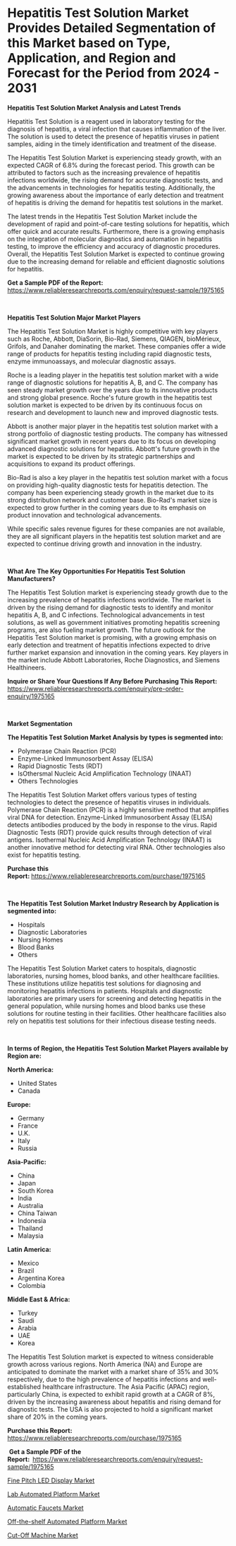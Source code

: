 <p><h1>Hepatitis Test Solution Market Provides Detailed Segmentation of this Market based on Type, Application, and Region and Forecast for the Period from 2024 - 2031</h1></p><p><strong>Hepatitis Test Solution Market Analysis and Latest Trends</strong></p>
<p><p>Hepatitis Test Solution is a reagent used in laboratory testing for the diagnosis of hepatitis, a viral infection that causes inflammation of the liver. The solution is used to detect the presence of hepatitis viruses in patient samples, aiding in the timely identification and treatment of the disease.</p><p>The Hepatitis Test Solution Market is experiencing steady growth, with an expected CAGR of 6.8% during the forecast period. This growth can be attributed to factors such as the increasing prevalence of hepatitis infections worldwide, the rising demand for accurate diagnostic tests, and the advancements in technologies for hepatitis testing. Additionally, the growing awareness about the importance of early detection and treatment of hepatitis is driving the demand for hepatitis test solutions in the market.</p><p>The latest trends in the Hepatitis Test Solution Market include the development of rapid and point-of-care testing solutions for hepatitis, which offer quick and accurate results. Furthermore, there is a growing emphasis on the integration of molecular diagnostics and automation in hepatitis testing, to improve the efficiency and accuracy of diagnostic procedures. Overall, the Hepatitis Test Solution Market is expected to continue growing due to the increasing demand for reliable and efficient diagnostic solutions for hepatitis.</p></p>
<p><strong>Get a Sample PDF of the Report:&nbsp;</strong> <a href="https://www.reliableresearchreports.com/enquiry/request-sample/1975165">https://www.reliableresearchreports.com/enquiry/request-sample/1975165</a></p>
<p>&nbsp;</p>
<p><strong>Hepatitis Test Solution Major Market Players</strong></p>
<p><p>The Hepatitis Test Solution Market is highly competitive with key players such as Roche, Abbott, DiaSorin, Bio-Rad, Siemens, QIAGEN, bioMérieux, Grifols, and Danaher dominating the market. These companies offer a wide range of products for hepatitis testing including rapid diagnostic tests, enzyme immunoassays, and molecular diagnostic assays.</p><p>Roche is a leading player in the hepatitis test solution market with a wide range of diagnostic solutions for hepatitis A, B, and C. The company has seen steady market growth over the years due to its innovative products and strong global presence. Roche's future growth in the hepatitis test solution market is expected to be driven by its continuous focus on research and development to launch new and improved diagnostic tests.</p><p>Abbott is another major player in the hepatitis test solution market with a strong portfolio of diagnostic testing products. The company has witnessed significant market growth in recent years due to its focus on developing advanced diagnostic solutions for hepatitis. Abbott's future growth in the market is expected to be driven by its strategic partnerships and acquisitions to expand its product offerings.</p><p>Bio-Rad is also a key player in the hepatitis test solution market with a focus on providing high-quality diagnostic tests for hepatitis detection. The company has been experiencing steady growth in the market due to its strong distribution network and customer base. Bio-Rad's market size is expected to grow further in the coming years due to its emphasis on product innovation and technological advancements.</p><p>While specific sales revenue figures for these companies are not available, they are all significant players in the hepatitis test solution market and are expected to continue driving growth and innovation in the industry.</p></p>
<p>&nbsp;</p>
<p><strong>What Are The Key Opportunities For Hepatitis Test Solution Manufacturers?</strong></p>
<p><p>The Hepatitis Test Solution market is experiencing steady growth due to the increasing prevalence of hepatitis infections worldwide. The market is driven by the rising demand for diagnostic tests to identify and monitor hepatitis A, B, and C infections. Technological advancements in test solutions, as well as government initiatives promoting hepatitis screening programs, are also fueling market growth. The future outlook for the Hepatitis Test Solution market is promising, with a growing emphasis on early detection and treatment of hepatitis infections expected to drive further market expansion and innovation in the coming years. Key players in the market include Abbott Laboratories, Roche Diagnostics, and Siemens Healthineers.</p></p>
<p><strong>Inquire or Share Your Questions If Any Before Purchasing This Report:</strong> <a href="https://www.reliableresearchreports.com/enquiry/pre-order-enquiry/1975165">https://www.reliableresearchreports.com/enquiry/pre-order-enquiry/1975165</a></p>
<p>&nbsp;</p>
<p><strong>Market Segmentation</strong></p>
<p><strong>The Hepatitis Test Solution Market Analysis by types is segmented into:</strong></p>
<p><ul><li>Polymerase Chain Reaction (PCR)</li><li>Enzyme-Linked Immunosorbent Assay (ELISA)</li><li>Rapid Diagnostic Tests (RDT)</li><li>IsOthersmal Nucleic Acid Amplification Technology (INAAT)</li><li>Others Technologies</li></ul></p>
<p><p>The Hepatitis Test Solution Market offers various types of testing technologies to detect the presence of hepatitis viruses in individuals. Polymerase Chain Reaction (PCR) is a highly sensitive method that amplifies viral DNA for detection. Enzyme-Linked Immunosorbent Assay (ELISA) detects antibodies produced by the body in response to the virus. Rapid Diagnostic Tests (RDT) provide quick results through detection of viral antigens. Isothermal Nucleic Acid Amplification Technology (INAAT) is another innovative method for detecting viral RNA. Other technologies also exist for hepatitis testing.</p></p>
<p><strong>Purchase this Report:&nbsp;</strong><a href="https://www.reliableresearchreports.com/purchase/1975165">https://www.reliableresearchreports.com/purchase/1975165</a></p>
<p>&nbsp;</p>
<p><strong>The Hepatitis Test Solution Market Industry Research by Application is segmented into:</strong></p>
<p><ul><li>Hospitals</li><li>Diagnostic Laboratories</li><li>Nursing Homes</li><li>Blood Banks</li><li>Others</li></ul></p>
<p><p>The Hepatitis Test Solution Market caters to hospitals, diagnostic laboratories, nursing homes, blood banks, and other healthcare facilities. These institutions utilize hepatitis test solutions for diagnosing and monitoring hepatitis infections in patients. Hospitals and diagnostic laboratories are primary users for screening and detecting hepatitis in the general population, while nursing homes and blood banks use these solutions for routine testing in their facilities. Other healthcare facilities also rely on hepatitis test solutions for their infectious disease testing needs.</p></p>
<p>&nbsp;</p>
<p><strong>In terms of Region, the Hepatitis Test Solution Market Players available by Region are:</strong></p>
<p>
    <p> <strong> North America: </strong>
        <ul>
            <li>United States</li>
            <li>Canada</li>
        </ul>
        </p> 
    <p> <strong> Europe: </strong>
        <ul>
            <li>Germany</li>
            <li>France</li>
            <li>U.K.</li>
            <li>Italy</li>
            <li>Russia</li>
        </ul>
        </p> 
    <p> <strong> Asia-Pacific: </strong>
        <ul>
            <li>China</li>
            <li>Japan</li>
            <li>South Korea</li>
            <li>India</li>
            <li>Australia</li>
            <li>China Taiwan</li>
            <li>Indonesia</li>
            <li>Thailand</li>
            <li>Malaysia</li>
        </ul>
        </p> 
    <p> <strong> Latin America: </strong>
        <ul>
            <li>Mexico</li>
            <li>Brazil</li>
            <li>Argentina Korea</li>
            <li>Colombia</li>
        </ul>
        </p> 
    <p> <strong> Middle East & Africa: </strong>
        <ul>
            <li>Turkey</li>
            <li>Saudi</li>
            <li>Arabia</li>
            <li>UAE</li>
            <li>Korea</li>
        </ul>
    </p>
    </p>
<p><p>The Hepatitis Test Solution market is expected to witness considerable growth across various regions. North America (NA) and Europe are anticipated to dominate the market with a market share of 35% and 30% respectively, due to the high prevalence of hepatitis infections and well-established healthcare infrastructure. The Asia Pacific (APAC) region, particularly China, is expected to exhibit rapid growth at a CAGR of 8%, driven by the increasing awareness about hepatitis and rising demand for diagnostic tests. The USA is also projected to hold a significant market share of 20% in the coming years.</p></p>
<p><strong>Purchase this Report: </strong><a href="https://www.reliableresearchreports.com/purchase/1975165">https://www.reliableresearchreports.com/purchase/1975165</a></p>
<p>&nbsp;<strong>Get a Sample PDF of the Report:&nbsp;&nbsp;</strong><a href="https://www.reliableresearchreports.com/enquiry/request-sample/1975165">https://www.reliableresearchreports.com/enquiry/request-sample/1975165</a></p>
<p><strong></strong></p>
<p><p><a href="https://view.publitas.com/reportprime-1/fine-pitch-led-display-market-provides-detailed-segmentation-of-this-market-based-on-type-application-and-region-and-forecast-for-the-period-from-2024-2031/">Fine Pitch LED Display Market</a></p><p><a href="https://nifty-kite-d51.notion.site/Lab-Automated-Platform-Market-Size-Focuses-on-Market-Dynamics-In-Depth-Analysis-and-Future-Projecti-c9aae0cf0e3e4b8f8624d78401c1be92">Lab Automated Platform Market</a></p><p><a href="https://view.publitas.com/reportprime-1/automatic-faucets-market-size-growth-outlook-from-2024-to-2031-projecting-at-markets-trends-analysis-by-application-regional-outlook-and-revenue/">Automatic Faucets Market</a></p><p><a href="https://five-trouble-98a.notion.site/Off-the-shelf-Automated-Platform-Market-Size-Growth-Outlook-from-2024-to-2031-projecting-at-Market-80196d2b9cee47eab7ff259b58bd639a">Off-the-shelf Automated Platform Market</a></p><p><a href="https://issuu.com/reportprime-2/docs/cut-off-machine-market-size-2030.pptx">Cut-Off Machine Market</a></p></p>